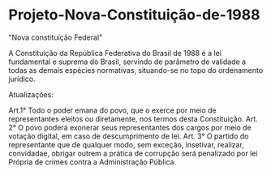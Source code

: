 # Projeto-Nova-Constituição-de-1988
"Nova constituição Federal"

A Constituição da República Federativa do Brasil de 1988 é a lei fundamental e suprema do Brasil, servindo de parâmetro de validade a todas as demais espécies normativas, situando-se no topo do ordenamento jurídico.

Atualizações:

Art.1° Todo o poder emana do povo, que o exerce por meio de representantes eleitos ou diretamente, nos termos desta Constituição. 
Art. 2° O povo poderá exonerar seus representantes dos cargos por meio de votação digital, em caso de descumprimento de lei.
Art. 3° O partido do representante que de qualquer modo, sem exceção, insetivar, realizar, convidadae, obrigar outrem a prática de corrupção será penalizado por lei Própria de crimes contra a Administração Pública.
